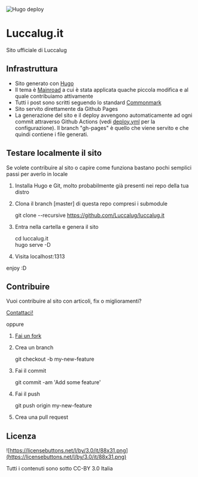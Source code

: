 ![Hugo deploy](https://github.com/Luccalug/luccalug.it/workflows/Hugo%20deploy/badge.svg)
# Luccalug.it
Sito ufficiale di Luccalug

## Infrastruttura
* Sito generato con [Hugo](https://www.gohugo.io) 
* Il tema è [Mainroad](https://www.github.com/vimux/mainroad) a cui è stata applicata quache piccola modifica e al quale contribuiamo attivamente
* Tutti i post sono scritti seguendo lo standard [Commonmark](https://commonmark.org/)
* Sito servito direttamente da Github Pages
* La generazione del sito e il deploy avvengono automaticamente ad ogni commit attraverso Github Actions (vedi [deploy.yml](https://github.com/Luccalug/luccalug.it/blob/master/.github/workflows/deploy.yml) per la configurazione). Il branch "gh-pages" è quello che viene servito e che quindi contiene i file generati.

## Testare localmente il sito
Se volete contribuire al sito o capire come funziona bastano pochi semplici passi per averlo in locale
1. Installa Hugo e Git, molto probabilmente già presenti nei repo della tua distro
2. Clona il branch [master] di questa repo compresi i submodule

    git clone --recursive https://github.com/Luccalug/luccalug.it

3. Entra nella cartella e genera il sito

    cd luccalug.it  
    hugo serve -D
4. Visita localhost:1313

enjoy :D

## Contribuire
Vuoi contribuire al sito con articoli, fix o miglioramenti?  

[Contattaci!](https://www.luccalug.it/contatti/)

oppure

1. [Fai un fork](https://github.com/Luccalug/luccalug.it/fork)
2. Crea un branch 

    git checkout -b my-new-feature

3. Fai il commit

    git commit -am 'Add some feature'

4. Fai il push

    git push origin my-new-feature

5. Crea una pull request


## Licenza
![https://licensebuttons.net/l/by/3.0/it/88x31.png](https://licensebuttons.net/l/by/3.0/it/88x31.png)

Tutti i contenuti sono sotto CC-BY 3.0 Italia

